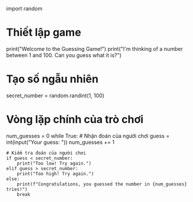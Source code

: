 import random

# Thiết lập game
print("Welcome to the Guessing Game!")
print("I'm thinking of a number between 1 and 100. Can you guess what it is?")

# Tạo số ngẫu nhiên
secret_number = random.randint(1, 100)
# Vòng lặp chính của trò chơi
num_guesses = 0
while True:
    # Nhận đoán của người chơi
    guess = int(input("Your guess: "))
    num_guesses += 1

    # Kiểm tra đoán của người chơi
    if guess < secret_number:
        print("Too low! Try again.")
    elif guess > secret_number:
        print("Too high! Try again.")
    else:
        print(f"Congratulations, you guessed the number in {num_guesses} tries!")
        break
